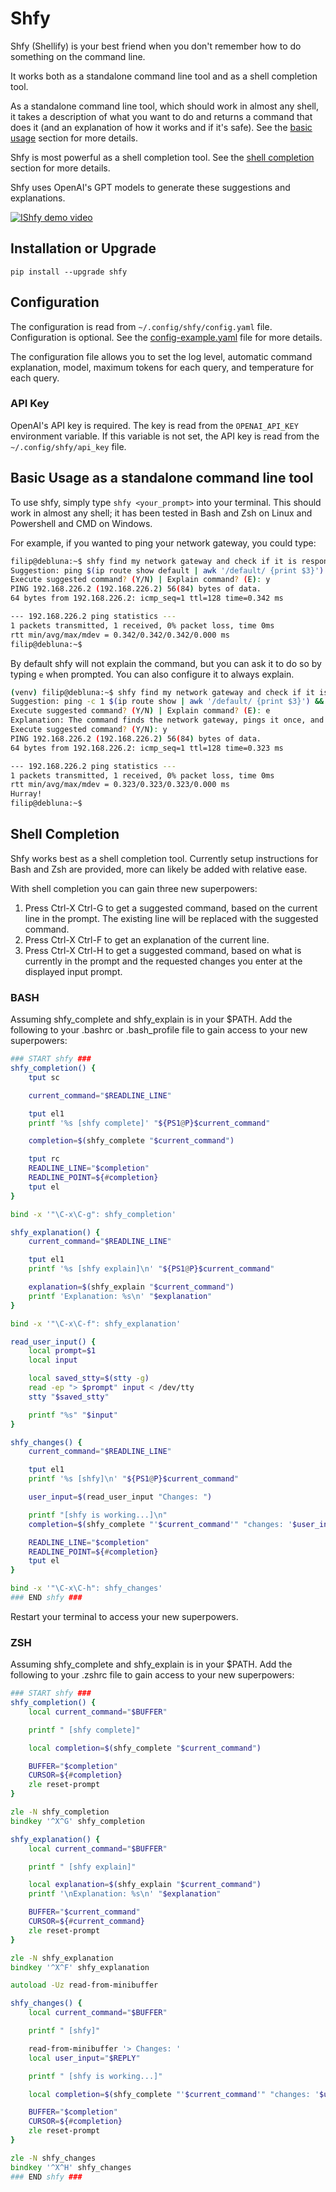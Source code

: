 # Shfy
Shfy (Shellify) is your best friend when you don't remember how to do something on the command line. 

It works both as a standalone command line tool and as a shell completion tool.

As a standalone command line tool, which should work in almost any shell, it takes a description of what you want to do and returns a command that does it (and an explanation of how it works and if it's safe). See the [basic usage](#basic-usage-as-a-standalone-command-line-tool) section for more details.

Shfy is most powerful as a shell completion tool. See the [shell completion](#shell-completion) section for more details.

Shfy uses OpenAI's GPT models to generate these suggestions and explanations.

[![IShfy demo video](resources/yt_demo_screenshot.png)](https://www.youtube.com/watch?v=uYIzrmKmMNc)

## Installation or Upgrade
`pip install --upgrade shfy`

## Configuration
The configuration is read from `~/.config/shfy/config.yaml` file. Configuration is optional. See the [config-example.yaml](resources/config-example.yaml) file for more details.

The configuration file allows you to set the log level, automatic command explanation, model, maximum tokens for each query, and temperature for each query.

### API Key
OpenAI's API key is required. 
The key is read from the `OPENAI_API_KEY` environment variable. If this variable is not set, the API key is read from the `~/.config/shfy/api_key` file.

## Basic Usage as a standalone command line tool
To use shfy, simply type `shfy <your_prompt>` into your terminal. This should work in almost any shell; it has been tested in Bash and Zsh on Linux and Powershell and CMD on Windows.

For example, if you wanted to ping your network gateway, you could type:

```bash
filip@debluna:~$ shfy find my network gateway and check if it is responding
Suggestion: ping $(ip route show default | awk '/default/ {print $3}') -c 1
Execute suggested command? (Y/N) | Explain command? (E): y
PING 192.168.226.2 (192.168.226.2) 56(84) bytes of data.
64 bytes from 192.168.226.2: icmp_seq=1 ttl=128 time=0.342 ms

--- 192.168.226.2 ping statistics ---
1 packets transmitted, 1 received, 0% packet loss, time 0ms
rtt min/avg/max/mdev = 0.342/0.342/0.342/0.000 ms
filip@debluna:~$

```
By default shfy will not explain the command, but you can ask it to do so by typing `e` when prompted. You can also configure it to always explain.

```bash
(venv) filip@debluna:~$ shfy find my network gateway and check if it is responding. Say Hurray! if it is, and something is not right when it is not
Suggestion: ping -c 1 $(ip route show | awk '/default/ {print $3}') && echo "Hurray!" || echo "Something is not right"
Execute suggested command? (Y/N) | Explain command? (E): e
Explanation: The command finds the network gateway, pings it once, and outputs "Hurray!" if it responds, and "Something is not right" if it does not. It is safe to use. Task fulfilled.
Execute suggested command? (Y/N): y
PING 192.168.226.2 (192.168.226.2) 56(84) bytes of data.
64 bytes from 192.168.226.2: icmp_seq=1 ttl=128 time=0.323 ms

--- 192.168.226.2 ping statistics ---
1 packets transmitted, 1 received, 0% packet loss, time 0ms
rtt min/avg/max/mdev = 0.323/0.323/0.323/0.000 ms
Hurray!
filip@debluna:~$
```

## Shell Completion
Shfy works best as a shell completion tool. Currently setup instructions for Bash and Zsh are provided, more can likely be added with relative ease.

With shell completion you can gain three new superpowers:
1. Press Ctrl-X Ctrl-G to get a suggested command, based on the current line in the prompt. The existing line will be replaced with the suggested command.
2. Press Ctrl-X Ctrl-F to get an explanation of the current line.
3. Press Ctrl-X Ctrl-H to get a suggested command, based on what is currently in the prompt and the requested changes you enter at the displayed input prompt.

### BASH
Assuming shfy_complete and shfy_explain is in your $PATH. Add the following to your .bashrc or .bash_profile file to gain access to your new superpowers:
```bash
### START shfy ###
shfy_completion() {
    tput sc

    current_command="$READLINE_LINE"

    tput el1
    printf '%s [shfy complete]' "${PS1@P}$current_command"

    completion=$(shfy_complete "$current_command")

    tput rc
    READLINE_LINE="$completion"
    READLINE_POINT=${#completion}
    tput el
}

bind -x '"\C-x\C-g": shfy_completion'

shfy_explanation() {
    current_command="$READLINE_LINE"

    tput el1
    printf '%s [shfy explain]\n' "${PS1@P}$current_command"

    explanation=$(shfy_explain "$current_command")
    printf 'Explanation: %s\n' "$explanation"
}

bind -x '"\C-x\C-f": shfy_explanation'

read_user_input() {
    local prompt=$1
    local input

    local saved_stty=$(stty -g)
    read -ep "> $prompt" input < /dev/tty
    stty "$saved_stty"

    printf "%s" "$input"
}

shfy_changes() {
    current_command="$READLINE_LINE"

    tput el1
    printf '%s [shfy]\n' "${PS1@P}$current_command"

    user_input=$(read_user_input "Changes: ")

    printf "[shfy is working...]\n"
    completion=$(shfy_complete "'$current_command'" "changes: '$user_input'")

    READLINE_LINE="$completion"
    READLINE_POINT=${#completion}
    tput el
}

bind -x '"\C-x\C-h": shfy_changes'
### END shfy ###
```
Restart your terminal to access your new superpowers.

### ZSH
Assuming shfy_complete and shfy_explain is in your $PATH. Add the following to your .zshrc file to gain access to your new superpowers:
```zsh
### START shfy ###
shfy_completion() {
    local current_command="$BUFFER"

    printf " [shfy complete]"

    local completion=$(shfy_complete "$current_command")

    BUFFER="$completion"
    CURSOR=${#completion}
    zle reset-prompt
}

zle -N shfy_completion
bindkey '^X^G' shfy_completion

shfy_explanation() {
    local current_command="$BUFFER"

    printf " [shfy explain]"

    local explanation=$(shfy_explain "$current_command")
    printf '\nExplanation: %s\n' "$explanation"

    BUFFER="$current_command"
    CURSOR=${#current_command}
    zle reset-prompt
}

zle -N shfy_explanation
bindkey '^X^F' shfy_explanation

autoload -Uz read-from-minibuffer

shfy_changes() {
    local current_command="$BUFFER"

    printf " [shfy]"

    read-from-minibuffer '> Changes: '
    local user_input="$REPLY"

    printf " [shfy is working...]"

    local completion=$(shfy_complete "'$current_command'" "changes: '$user_input'")

    BUFFER="$completion"
    CURSOR=${#completion}
    zle reset-prompt
}

zle -N shfy_changes
bindkey '^X^H' shfy_changes
### END shfy ###
```

